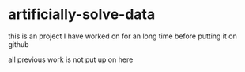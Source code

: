 artificially-solve-data
=============================================
this is an project I have worked on for an long time before putting it on github

all previous work is not put up on here
